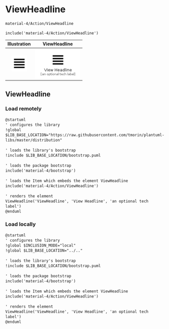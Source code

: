 # ViewHeadline


```text
material-4/Action/ViewHeadline
```

```text
include('material-4/Action/ViewHeadline')
```



| Illustration | ViewHeadline |
| :---: | :---: |
| ![illustration for Illustration](../../material-4/Action/ViewHeadline.png) | ![illustration for ViewHeadline](../../material-4/Action/ViewHeadline.Local.png) |




## ViewHeadline

### Load remotely
```plantuml
@startuml
' configures the library
!global $LIB_BASE_LOCATION="https://raw.githubusercontent.com/tmorin/plantuml-libs/master/distribution"

' loads the library's bootstrap
!include $LIB_BASE_LOCATION/bootstrap.puml

' loads the package bootstrap
include('material-4/bootstrap')

' loads the Item which embeds the element ViewHeadline
include('material-4/Action/ViewHeadline')

' renders the element
ViewHeadline('ViewHeadline', 'View Headline', 'an optional tech label')
@enduml
```

### Load locally
```plantuml
@startuml
' configures the library
!global $INCLUSION_MODE="local"
!global $LIB_BASE_LOCATION="../.."

' loads the library's bootstrap
!include $LIB_BASE_LOCATION/bootstrap.puml

' loads the package bootstrap
include('material-4/bootstrap')

' loads the Item which embeds the element ViewHeadline
include('material-4/Action/ViewHeadline')

' renders the element
ViewHeadline('ViewHeadline', 'View Headline', 'an optional tech label')
@enduml
```

